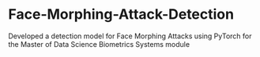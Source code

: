 # Face-Morphing-Attack-Detection
Developed a detection model for Face Morphing Attacks using PyTorch for the Master of Data Science Biometrics Systems module
